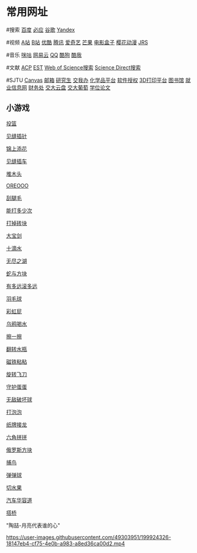 # 常用网址

#搜索
    <a href="https://www.baidu.com">百度</a>
    <a href="https://www.bing.com">必应</a>
    <a href="https://www.google.com">谷歌</a>
    <a href="https://www.yandex.com">Yandex</a>

#视频
    <a href="https://www.acfun.cn">A站</a>
    <a href="https://www.bilibili.com">B站</a>
    <a href="https://www.youku.com">优酷</a>
    <a href="https://v.qq.com">腾讯</a>
    <a href="https://www.iqiyi.com">爱奇艺</a>
    <a href="https://www.mgtv.com/">芒果</a>
    <a href="http://tvbox2.com/">电影盒子</a>
    <a href="http://dmba8.com/">樱花动漫</a>
    <a href="http://www.jrskan.com/">JRS</a>
    
#音乐
    <a href="https://https://music.migu.cn/v3/music/player/audio">咪咕</a>
    <a href="https://https://music.163.com/">网易云</a>
    <a href="https://www.yandex.com">QQ</a>
    <a href="https://www.kugou.com">酷狗</a>
    <a href="https://www.kuwo.cn">酷我</a>
    
#文献
    <a href="https://acp.copernicus.org/">ACP</a>
    <a href="https://pubs.acs.org/journal/esthag">EST</a>
    <a href="https://www.webofscience.com/wos/alldb/basic-search">Web of Science搜索</a>
    <a href="https://www.sciencedirect.com/search">Science Direct搜索</a>

#SJTU 
    <a href="https://oc.sjtu.edu.cn/">Canvas</a>
    <a href="https://mail.sjtu.edu.cn/">邮箱</a>
    <a href="http://yjs.sjtu.edu.cn/gsapp/sys/emaphome/portal/index.do">研究生</a>
    <a href="https://my.sjtu.edu.cn/">交我办</a>
    <a href="http://e-chem.sjtu.edu.cn/lab/fe/orders/home">化学品平台</a>
    <a href="https://li.si.sjtu.edu.cn/">软件授权</a>
    <a href="https://3d.si.sjtu.edu.cn/">3D打印平台</a>
    <a href="https://www.lib.sjtu.edu.cn/">图书馆</a>
    <a href="https://www.job.sjtu.edu.cn/">就业信息网</a>
    <a href="https://www.jdcw.sjtu.edu.cn/">财务处</a>
    <a href="https://jbox.sjtu.edu.cn/">交大云盘</a>
    <a href="https://pt.sjtu.edu.cn/">交大葡萄</a>
    <a href="http://thesis.lib.sjtu.edu.cn">学位论文</a>  
    
    
    
## 小游戏
[投篮](http://t.cn/AisizCcW)


[见缝插针]( http://t.cn/E9tsC3p)

[锦上添花 ](http://t.cn/AiOrmbVh)

[见缝插车 ](http://t.cn/A6PyPGrM )

[堆木头]( http://t.cn/E9tsC3N)

[OREOOO](http://t.cn/EGdTQlC )

[刮腿毛](http://t.cn/A6PyP7Cd )

[能打多少次](http://t.cn/A6PLFX5u)

[打掉砖块](http://t.cn/RcAimvm)

[大宝剑 ](http://t.cn/A6PLFX5p)

[十滴水]( http://t.cn/A6PLFX5W)

[无尽之湖]( http://t.cn/A6PLFX50)

[蛇与方块]( http://t.cn/Ev96Ras)

[有多远滚多远]( http://t.cn/AisiB48U )

[羽毛球]( http://t.cn/A6Pyti4P)

[彩虹屁]( http://t.cn/A6Py5a3Q)

[乌鸦喝水]( http://t.cn/RUMpO5R)

[擦一擦 ](http://t.cn/A6PyZq50 )

[翻转水瓶]( http://t.cn/A6PyZq5o)

[磁铁粘粘]( http://t.cn/A6PyqtYy )

[旋转飞刀]( http://t.cn/A6PyLrCb )

[守护蛋蛋]( http://t.cn/A6PyZq5a)

[无敌破坏球]( http://t.cn/A6PyZq5K )

[打泡泡]( http://t.cn/A6Pq1Hoj )

[纸牌接龙 ](http://t.cn/AiuR04G8)

[六角拼拼]( http://t.cn/Rtp4QDz)

[俄罗斯方块]( http://t.cn/RcciqaX)

[捕鸟]( http://t.cn/RagxdQ0)

[弹弹球]( http://t.cn/RVbx3Dz)

[切水果 ](http://t.cn/A6PGSCKb)

[汽车华容道](http://t.cn/Ea80aIc)

[搭桥](http://t.cn/A6P5PvvX)



"陶喆-月亮代表谁的心"

https://user-images.githubusercontent.com/49303951/199924326-18147eb4-cf75-4e0b-a983-a8ed36ca00d2.mp4
